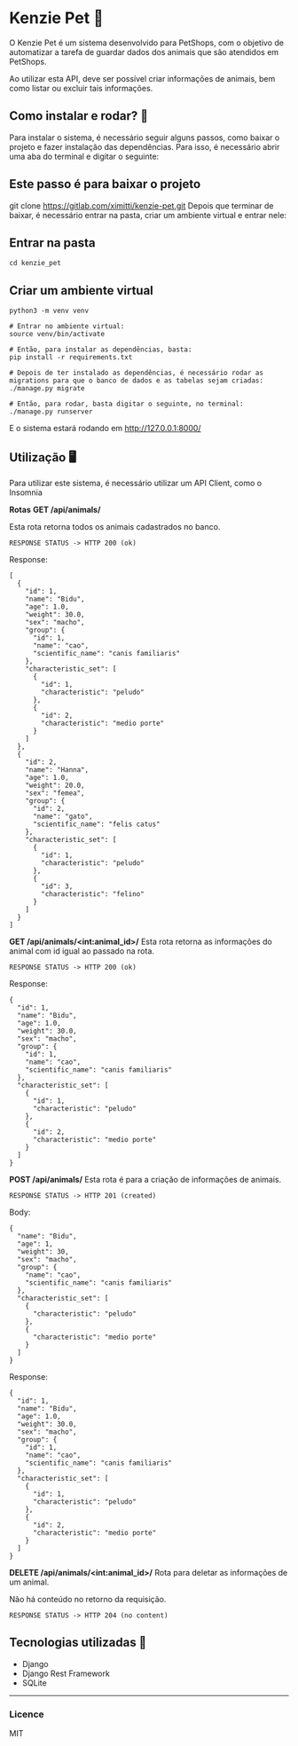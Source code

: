 # Kenzie Pet 🐶
O Kenzie Pet é um sistema desenvolvido para PetShops, com o objetivo de automatizar a tarefa de guardar dados dos animais que são atendidos em PetShops.

Ao utilizar esta API, deve ser possível criar informações de animais, bem como listar ou excluir tais informações.

## Como instalar e rodar? 🚀
Para instalar o sistema, é necessário seguir alguns passos, como baixar o projeto e fazer instalação das dependências. Para isso, é necessário abrir uma aba do terminal e digitar o seguinte:

## Este passo é para baixar o projeto
git clone https://gitlab.com/ximitti/kenzie-pet.git
Depois que terminar de baixar, é necessário entrar na pasta, criar um ambiente virtual e entrar nele:

## Entrar na pasta
	cd kenzie_pet

## Criar um ambiente virtual

    python3 -m venv venv

	# Entrar no ambiente virtual:
	source venv/bin/activate

	# Então, para instalar as dependências, basta:
    pip install -r requirements.txt

	# Depois de ter instalado as dependências, é necessário rodar as migrations para que o banco de dados e as tabelas sejam criadas:
	./manage.py migrate
    
	# Então, para rodar, basta digitar o seguinte, no terminal:
	./manage.py runserver
E o sistema estará rodando em http://127.0.0.1:8000/

## Utilização 🖥️
Para utilizar este sistema, é necessário utilizar um API Client, como o Insomnia

**Rotas**
**GET /api/animals/**

Esta rota retorna todos os animais cadastrados no banco.

	RESPONSE STATUS -> HTTP 200 (ok)

Response:

	[
	  {
	    "id": 1,
	    "name": "Bidu",
	    "age": 1.0,
	    "weight": 30.0,
	    "sex": "macho",
	    "group": {
	      "id": 1,
	      "name": "cao",
	      "scientific_name": "canis familiaris"
	    },
	    "characteristic_set": [
	      {
	        "id": 1,
	        "characteristic": "peludo"
	      },
	      {
	        "id": 2,
	        "characteristic": "medio porte"
	      }
	    ]
	  },
	  {
	    "id": 2,
	    "name": "Hanna",
	    "age": 1.0,
	    "weight": 20.0,
	    "sex": "femea",
	    "group": {
	      "id": 2,
	      "name": "gato",
	      "scientific_name": "felis catus"
	    },
	    "characteristic_set": [
	      {
	        "id": 1,
	        "characteristic": "peludo"
	      },
	      {
	        "id": 3,
	        "characteristic": "felino"
	      }
	    ]
	  }
	]

**GET /api/animals/<**int:animal_id**>/**
Esta rota retorna as informações do animal com id igual ao passado na rota.

	RESPONSE STATUS -> HTTP 200 (ok)

Response:

	{
	  "id": 1,
	  "name": "Bidu",
	  "age": 1.0,
	  "weight": 30.0,
	  "sex": "macho",
	  "group": {
	    "id": 1,
	    "name": "cao",
	    "scientific_name": "canis familiaris"
	  },
	  "characteristic_set": [
	    {
	      "id": 1,
	      "characteristic": "peludo"
	    },
	    {
	      "id": 2,
	      "characteristic": "medio porte"
	    }
	  ]
	}
    
**POST /api/animals/**
Esta rota é para a criação de informações de animais.

	RESPONSE STATUS -> HTTP 201 (created)
    
Body:

	{
	  "name": "Bidu",
	  "age": 1,
	  "weight": 30,
	  "sex": "macho",
	  "group": {
	    "name": "cao",
	    "scientific_name": "canis familiaris"
	  },
	  "characteristic_set": [
	    {
	      "characteristic": "peludo"
	    },
	    {
	      "characteristic": "medio porte"
	    }
	  ]
	}
    
Response:

	{
	  "id": 1,
	  "name": "Bidu",
	  "age": 1.0,
	  "weight": 30.0,
	  "sex": "macho",
	  "group": {
	    "id": 1,
	    "name": "cao",
	    "scientific_name": "canis familiaris"
	  },
	  "characteristic_set": [
	    {
	      "id": 1,
	      "characteristic": "peludo"
	    },
	    {
	      "id": 2,
	      "characteristic": "medio porte"
	    }
	  ]
	}
    
**DELETE /api/animals/<**int:animal_id**>/**
Rota para deletar as informações de um animal.

Não há conteúdo no retorno da requisição.

	RESPONSE STATUS -> HTTP 204 (no content)
    
## Tecnologias utilizadas 📱
* Django
* Django Rest Framework
* SQLite
___________________________________________
### Licence
MIT
